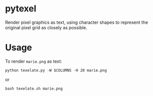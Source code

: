 # pytexel

Render pixel graphics as text, using character shapes to represent the original pixel grid as closely as possible.

# Usage

To render `marie.png` as text:

`python texelate.py -W $COLUMNS -H 20 marie.png`

or

`bash texelate.sh marie.png`
